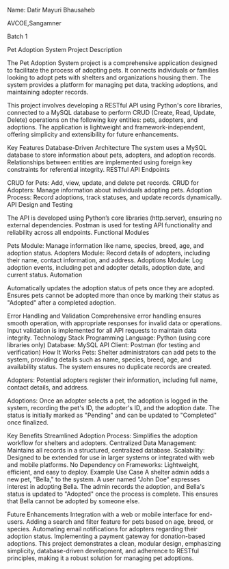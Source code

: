Name: Datir Mayuri Bhausaheb

AVCOE,Sangamner

Batch 1

Pet Adoption System Project Description

The Pet Adoption System project is a comprehensive application designed to facilitate the process of adopting pets. It connects individuals or families looking to adopt pets with shelters and organizations housing them. The system provides a platform for managing pet data, tracking adoptions, and maintaining adopter records.

This project involves developing a RESTful API using Python's core libraries, connected to a MySQL database to perform CRUD (Create, Read, Update, Delete) operations on the following key entities: pets, adopters, and adoptions. The application is lightweight and framework-independent, offering simplicity and extensibility for future enhancements.

Key Features
Database-Driven Architecture
The system uses a MySQL database to store information about pets, adopters, and adoption records.
Relationships between entities are implemented using foreign key constraints for referential integrity.
RESTful API Endpoints

CRUD for Pets: Add, view, update, and delete pet records.
CRUD for Adopters: Manage information about individuals adopting pets.
Adoption Process: Record adoptions, track statuses, and update records dynamically.
API Design and Testing

The API is developed using Python’s core libraries (http.server), ensuring no external dependencies.
Postman is used for testing API functionality and reliability across all endpoints.
Functional Modules

Pets Module:
Manage information like name, species, breed, age, and adoption status.
Adopters Module:
Record details of adopters, including their name, contact information, and address.
Adoptions Module:
Log adoption events, including pet and adopter details, adoption date, and current status.
Automation

Automatically updates the adoption status of pets once they are adopted.
Ensures pets cannot be adopted more than once by marking their status as "Adopted" after a completed adoption.

Error Handling and Validation
Comprehensive error handling ensures smooth operation, with appropriate responses for invalid data or operations.
Input validation is implemented for all API requests to maintain data integrity.
Technology Stack
Programming Language: Python (using core libraries only)
Database: MySQL
API Client: Postman (for testing and verification)
How It Works
Pets:
Shelter administrators can add pets to the system, providing details such as name, species, breed, age, and availability status. The system ensures no duplicate records are created.

Adopters:
Potential adopters register their information, including full name, contact details, and address.

Adoptions:
Once an adopter selects a pet, the adoption is logged in the system, recording the pet's ID, the adopter's ID, and the adoption date. The status is initially marked as "Pending" and can be updated to "Completed" once finalized.

Key Benefits
Streamlined Adoption Process:
Simplifies the adoption workflow for shelters and adopters.
Centralized Data Management:
Maintains all records in a structured, centralized database.
Scalability:
Designed to be extended for use in larger systems or integrated with web and mobile platforms.
No Dependency on Frameworks:
Lightweight, efficient, and easy to deploy.
Example Use Case
A shelter admin adds a new pet, "Bella," to the system. A user named "John Doe" expresses interest in adopting Bella. The admin records the adoption, and Bella's status is updated to "Adopted" once the process is complete. This ensures that Bella cannot be adopted by someone else.

Future Enhancements
Integration with a web or mobile interface for end-users.
Adding a search and filter feature for pets based on age, breed, or species.
Automating email notifications for adopters regarding their adoption status.
Implementing a payment gateway for donation-based adoptions.
This project demonstrates a clean, modular design, emphasizing simplicity, database-driven development, and adherence to RESTful principles, making it a robust solution for managing pet adoptions.
